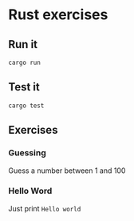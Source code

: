 # Rust exercises

## Run it

`cargo run`

## Test it

`cargo test`

## Exercises

### Guessing

Guess a number between 1 and 100

### Hello Word

Just print `Hello world`
